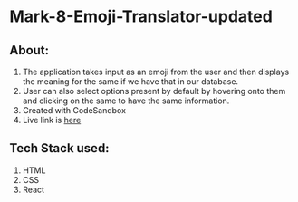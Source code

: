 # Mark-8-Emoji-Translator-updated
## About:
1. The application takes input as an emoji from the user and then displays the meaning for the same if we have that in our database.
2. User can also select options present by default by hovering onto them and clicking on the same to have the same information.
3. Created with CodeSandbox
4. Live link is [here](https://codesandbox.io/s/github/mayank0801/Mark-8-Emoji-Translator-updated)

## Tech Stack used:
1. HTML
2. CSS
3. React
